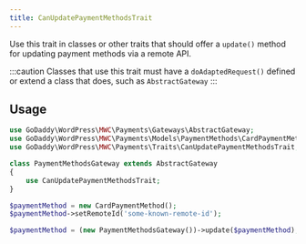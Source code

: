 ```yaml
---
title: CanUpdatePaymentMethodsTrait
---
```


Use this trait in classes or other traits that should offer a `update()` method for updating payment methods via a remote API.

:::caution
Classes that use this trait must have a `doAdaptedRequest()` defined or extend a class that does, such as `AbstractGateway`
:::

## Usage
```php
use GoDaddy\WordPress\MWC\Payments\Gateways\AbstractGateway;
use GoDaddy\WordPress\MWC\Payments\Models\PaymentMethods\CardPaymentMethod;
use GoDaddy\WordPress\MWC\Payments\Traits\CanUpdatePaymentMethodsTrait;

class PaymentMethodsGateway extends AbstractGateway
{
    use CanUpdatePaymentMethodsTrait;
}

$paymentMethod = new CardPaymentMethod();
$paymentMethod->setRemoteId('some-known-remote-id');

$paymentMethod = (new PaymentMethodsGateway())->update($paymentMethod);
```